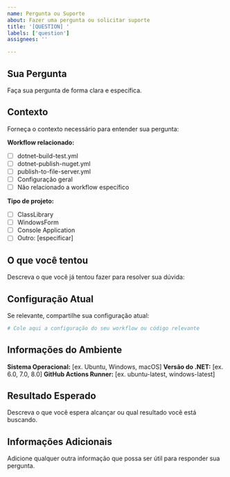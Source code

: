 ```yaml
---
name: Pergunta ou Suporte
about: Fazer uma pergunta ou solicitar suporte
title: '[QUESTION] '
labels: ['question']
assignees: ''

---
```


## Sua Pergunta
Faça sua pergunta de forma clara e específica.

## Contexto
Forneça o contexto necessário para entender sua pergunta:

**Workflow relacionado:**
- [ ] dotnet-build-test.yml
- [ ] dotnet-publish-nuget.yml  
- [ ] publish-to-file-server.yml
- [ ] Configuração geral
- [ ] Não relacionado a workflow específico

**Tipo de projeto:**
- [ ] ClassLibrary
- [ ] WindowsForm
- [ ] Console Application
- [ ] Outro: [especificar]

## O que você tentou
Descreva o que você já tentou fazer para resolver sua dúvida:

## Configuração Atual
Se relevante, compartilhe sua configuração atual:

```yaml
# Cole aqui a configuração do seu workflow ou código relevante
```

## Informações do Ambiente
**Sistema Operacional:** [ex. Ubuntu, Windows, macOS]
**Versão do .NET:** [ex. 6.0, 7.0, 8.0]
**GitHub Actions Runner:** [ex. ubuntu-latest, windows-latest]

## Resultado Esperado
Descreva o que você espera alcançar ou qual resultado você está buscando.

## Informações Adicionais
Adicione qualquer outra informação que possa ser útil para responder sua pergunta.